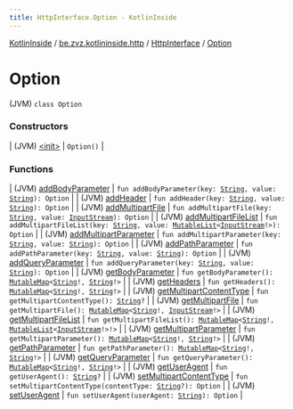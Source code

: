 ```yaml
---
title: HttpInterface.Option - KotlinInside
---
```


[KotlinInside](../../../index.html) / [be.zvz.kotlininside.http](../../index.html) / [HttpInterface](../index.html) / [Option](./index.html)

# Option

(JVM) `class Option`

### Constructors

| (JVM) [&lt;init&gt;](-init-.html) | `Option()` |

### Functions

| (JVM) [addBodyParameter](add-body-parameter.html) | `fun addBodyParameter(key: `[`String`](https://kotlinlang.org/api/latest/jvm/stdlib/kotlin/-string/index.html)`, value: `[`String`](https://kotlinlang.org/api/latest/jvm/stdlib/kotlin/-string/index.html)`): Option` |
| (JVM) [addHeader](add-header.html) | `fun addHeader(key: `[`String`](https://kotlinlang.org/api/latest/jvm/stdlib/kotlin/-string/index.html)`, value: `[`String`](https://kotlinlang.org/api/latest/jvm/stdlib/kotlin/-string/index.html)`): Option` |
| (JVM) [addMultipartFile](add-multipart-file.html) | `fun addMultipartFile(key: `[`String`](https://kotlinlang.org/api/latest/jvm/stdlib/kotlin/-string/index.html)`, value: `[`InputStream`](https://docs.oracle.com/javase/7/docs/api/java/io/InputStream.html)`): Option` |
| (JVM) [addMultipartFileList](add-multipart-file-list.html) | `fun addMultipartFileList(key: `[`String`](https://kotlinlang.org/api/latest/jvm/stdlib/kotlin/-string/index.html)`, value: `[`MutableList`](https://kotlinlang.org/api/latest/jvm/stdlib/kotlin.collections/-mutable-list/index.html)`<`[`InputStream`](https://docs.oracle.com/javase/7/docs/api/java/io/InputStream.html)`!>): Option` |
| (JVM) [addMultipartParameter](add-multipart-parameter.html) | `fun addMultipartParameter(key: `[`String`](https://kotlinlang.org/api/latest/jvm/stdlib/kotlin/-string/index.html)`, value: `[`String`](https://kotlinlang.org/api/latest/jvm/stdlib/kotlin/-string/index.html)`): Option` |
| (JVM) [addPathParameter](add-path-parameter.html) | `fun addPathParameter(key: `[`String`](https://kotlinlang.org/api/latest/jvm/stdlib/kotlin/-string/index.html)`, value: `[`String`](https://kotlinlang.org/api/latest/jvm/stdlib/kotlin/-string/index.html)`): Option` |
| (JVM) [addQueryParameter](add-query-parameter.html) | `fun addQueryParameter(key: `[`String`](https://kotlinlang.org/api/latest/jvm/stdlib/kotlin/-string/index.html)`, value: `[`String`](https://kotlinlang.org/api/latest/jvm/stdlib/kotlin/-string/index.html)`): Option` |
| (JVM) [getBodyParameter](get-body-parameter.html) | `fun getBodyParameter(): `[`MutableMap`](https://kotlinlang.org/api/latest/jvm/stdlib/kotlin.collections/-mutable-map/index.html)`<`[`String`](https://kotlinlang.org/api/latest/jvm/stdlib/kotlin/-string/index.html)`!, `[`String`](https://kotlinlang.org/api/latest/jvm/stdlib/kotlin/-string/index.html)`!>` |
| (JVM) [getHeaders](get-headers.html) | `fun getHeaders(): `[`MutableMap`](https://kotlinlang.org/api/latest/jvm/stdlib/kotlin.collections/-mutable-map/index.html)`<`[`String`](https://kotlinlang.org/api/latest/jvm/stdlib/kotlin/-string/index.html)`!, `[`String`](https://kotlinlang.org/api/latest/jvm/stdlib/kotlin/-string/index.html)`!>` |
| (JVM) [getMultipartContentType](get-multipart-content-type.html) | `fun getMultipartContentType(): `[`String`](https://kotlinlang.org/api/latest/jvm/stdlib/kotlin/-string/index.html)`?` |
| (JVM) [getMultipartFile](get-multipart-file.html) | `fun getMultipartFile(): `[`MutableMap`](https://kotlinlang.org/api/latest/jvm/stdlib/kotlin.collections/-mutable-map/index.html)`<`[`String`](https://kotlinlang.org/api/latest/jvm/stdlib/kotlin/-string/index.html)`!, `[`InputStream`](https://docs.oracle.com/javase/7/docs/api/java/io/InputStream.html)`!>` |
| (JVM) [getMultipartFileList](get-multipart-file-list.html) | `fun getMultipartFileList(): `[`MutableMap`](https://kotlinlang.org/api/latest/jvm/stdlib/kotlin.collections/-mutable-map/index.html)`<`[`String`](https://kotlinlang.org/api/latest/jvm/stdlib/kotlin/-string/index.html)`!, `[`MutableList`](https://kotlinlang.org/api/latest/jvm/stdlib/kotlin.collections/-mutable-list/index.html)`<`[`InputStream`](https://docs.oracle.com/javase/7/docs/api/java/io/InputStream.html)`!>!>` |
| (JVM) [getMultipartParameter](get-multipart-parameter.html) | `fun getMultipartParameter(): `[`MutableMap`](https://kotlinlang.org/api/latest/jvm/stdlib/kotlin.collections/-mutable-map/index.html)`<`[`String`](https://kotlinlang.org/api/latest/jvm/stdlib/kotlin/-string/index.html)`!, `[`String`](https://kotlinlang.org/api/latest/jvm/stdlib/kotlin/-string/index.html)`!>` |
| (JVM) [getPathParameter](get-path-parameter.html) | `fun getPathParameter(): `[`MutableMap`](https://kotlinlang.org/api/latest/jvm/stdlib/kotlin.collections/-mutable-map/index.html)`<`[`String`](https://kotlinlang.org/api/latest/jvm/stdlib/kotlin/-string/index.html)`!, `[`String`](https://kotlinlang.org/api/latest/jvm/stdlib/kotlin/-string/index.html)`!>` |
| (JVM) [getQueryParameter](get-query-parameter.html) | `fun getQueryParameter(): `[`MutableMap`](https://kotlinlang.org/api/latest/jvm/stdlib/kotlin.collections/-mutable-map/index.html)`<`[`String`](https://kotlinlang.org/api/latest/jvm/stdlib/kotlin/-string/index.html)`!, `[`String`](https://kotlinlang.org/api/latest/jvm/stdlib/kotlin/-string/index.html)`!>` |
| (JVM) [getUserAgent](get-user-agent.html) | `fun getUserAgent(): `[`String`](https://kotlinlang.org/api/latest/jvm/stdlib/kotlin/-string/index.html)`?` |
| (JVM) [setMultipartContentType](set-multipart-content-type.html) | `fun setMultipartContentType(contentType: `[`String`](https://kotlinlang.org/api/latest/jvm/stdlib/kotlin/-string/index.html)`?): Option` |
| (JVM) [setUserAgent](set-user-agent.html) | `fun setUserAgent(userAgent: `[`String`](https://kotlinlang.org/api/latest/jvm/stdlib/kotlin/-string/index.html)`): Option` |

